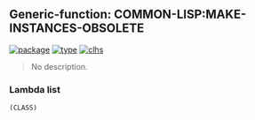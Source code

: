 ## Generic-function: COMMON-LISP:MAKE-INSTANCES-OBSOLETE
[![package](https://img.shields.io/badge/Package-COMMON--LISP-5f9ea0.svg?style=social&colorA=999999)](../) [![type](https://img.shields.io/badge/Type-Generic--Function-5f9ea0.svg?style=social&colorA=999999)](../#generic-function) [![clhs](https://img.shields.io/badge/CLHS-MAKE--INSTANCES--OBSOLETE-5f9ea0.svg?style=social&colorA=999999)](http://www.lispworks.com/documentation/HyperSpec/Body/f_mk_i_1.htm) 

> No description.

### Lambda list
```
(CLASS)
```
